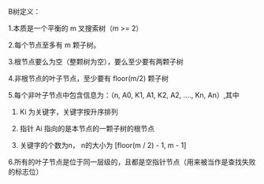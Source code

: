 B树定义：

1.本质是一个平衡的 m 叉搜索树（m >= 2）

2.每个节点至多有 m 颗子树。

3.根节点要么为空（整颗树为空），要么至少要有两颗子树

4.非根节点的叶子节点，至少要有 floor(m/2) 颗子树

5.每个非叶子节点中包含信息为：（n, A0, K1, A1, K2, A2, ...., Kn, An）,其中

1) Ki 为关键字，关键字按升序排列

2) 指针 Ai 指向的是本节点的一颗子树的根节点

3) 关键字的个数为n， n的大小为 [floor(m / 2) - 1, m - 1]

6.所有的叶子节点是位于同一层级的，且都是空指针节点（用来被当作是查找失败的标志位）

